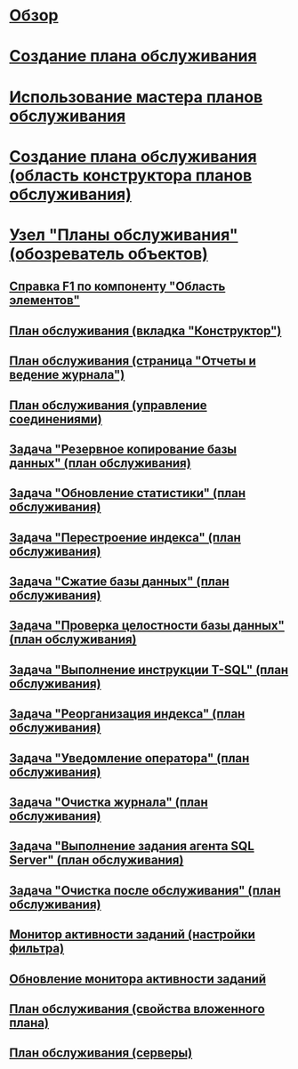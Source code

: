 # [Обзор](maintenance-plans.md)  
# [Создание плана обслуживания](create-a-maintenance-plan.md)  
# [Использование мастера планов обслуживания](use-the-maintenance-plan-wizard.md)  
# [Создание плана обслуживания (область конструктора планов обслуживания)](create-a-maintenance-plan-maintenance-plan-design-surface.md)  
# [Узел "Планы обслуживания" (обозреватель объектов)](maintenance-plans-node-object-explorer.md)  
## [Справка F1 по компоненту "Область элементов"](toolbox-component-f1-help.md)  
## [План обслуживания (вкладка "Конструктор")](maintenance-plan-design-tab.md)  
## [План обслуживания (страница "Отчеты и ведение журнала")](maintenance-plan-reporting-and-logging-page.md)  
## [План обслуживания (управление соединениями)](maintenance-plan-manage-connections.md)  
## [Задача "Резервное копирование базы данных" (план обслуживания)](options-in-the-back-up-database-task-for-maintenance-plan.md)  
## [Задача "Обновление статистики" (план обслуживания)](update-statistics-task-maintenance-plan.md)  
## [Задача "Перестроение индекса" (план обслуживания)](rebuild-index-task-maintenance-plan.md)  
## [Задача "Сжатие базы данных" (план обслуживания)](shrink-database-task-maintenance-plan.md)  
## [Задача "Проверка целостности базы данных" (план обслуживания)](check-database-integrity-task-maintenance-plan.md)  
## [Задача "Выполнение инструкции T-SQL" (план обслуживания)](execute-t-sql-statement-task-maintenance-plan.md)  
## [Задача "Реорганизация индекса" (план обслуживания)](reorganize-index-task-maintenance-plan.md)  
## [Задача "Уведомление оператора" (план обслуживания)](notify-operator-task-maintenance-plan.md)  
## [Задача "Очистка журнала" (план обслуживания)](history-cleanup-task-maintenance-plan.md)  
## [Задача "Выполнение задания агента SQL Server" (план обслуживания)](execute-sql-server-agent-job-task-maintenance-plan.md)  
## [Задача "Очистка после обслуживания" (план обслуживания)](maintenance-cleanup-task-maintenance-plan.md)  
## [Монитор активности заданий (настройки фильтра)](job-activity-monitor-filter-settings.md)  
## [Обновление монитора активности заданий](job-activity-monitor-refresh.md)  
## [План обслуживания (свойства вложенного плана)](maintenance-plan-subplan-properties.md)  
## [План обслуживания (серверы)](maintenance-plan-servers.md)  
